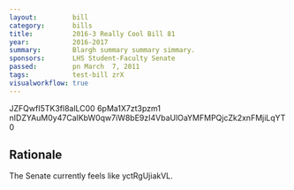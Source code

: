 ```yaml
---
layout:         bill
category:       bills
title:          2016-3 Really Cool Bill 81
year:           2016-2017
summary:        Blargh summary summary simmary.
sponsors:       LHS Student-Faculty Senate
passed:         pn March  7, 2011
tags:           test-bill zrX
visualworkflow: true
---
```



JZFQwfI5TK3fl8alLC00 6pMa1X7zt3pzm1 nIDZYAuM0y47CalKbW0qw7iW8bE9zI4VbaUlOaYMFMPQjcZk2xnFMjiLqYT0 




Rationale
---------
The Senate currently feels like yctRgUjiakVL.

